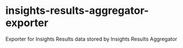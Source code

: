 # insights-results-aggregator-exporter
Exporter for Insights Results data stored by Insights Results Aggregator
